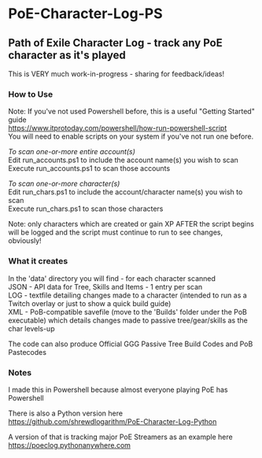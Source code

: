 # PoE-Character-Log-PS #
## Path of Exile Character Log - track any PoE character as it's played ##

This is VERY much work-in-progress - sharing for feedback/ideas!

### How to Use ###
Note: If you've not used Powershell before, this is a useful "Getting Started" guide  
https://www.itprotoday.com/powershell/how-run-powershell-script  
You will need to enable scripts on your system if you've not run one before.

*To scan one-or-more entire account(s)*  
Edit run_accounts.ps1 to include the account name(s) you wish to scan  
Execute run_accounts.ps1 to scan those accounts  

*To scan one-or-more character(s)*  
Edit run_chars.ps1 to include the account/character name(s) you wish to scan  
Execute run_chars.ps1 to scan those characters

Note: only characters which are created or gain XP AFTER the script begins will be logged and the script must continue to run to see changes, obviously!

### What it creates ###
In the 'data' directory you will find - for each character scanned  
JSON - API data for Tree, Skills and Items - 1 entry per scan  
LOG -  textfile detailing changes made to a character (intended to run as a Twitch overlay or just to show a quick build guide)  
XML - PoB-compatible savefile (move to the 'Builds' folder under the PoB executable) which details changes made to passive tree/gear/skills as the char levels-up

The code can also produce Official GGG Passive Tree Build Codes and PoB Pastecodes 

### Notes ###
I made this in Powershell because almost everyone playing PoE has Powershell  

There is also a Python version here   
https://github.com/shrewdlogarithm/PoE-Character-Log-Python

A version of that is tracking major PoE Streamers as an example here  
https://poeclog.pythonanywhere.com
